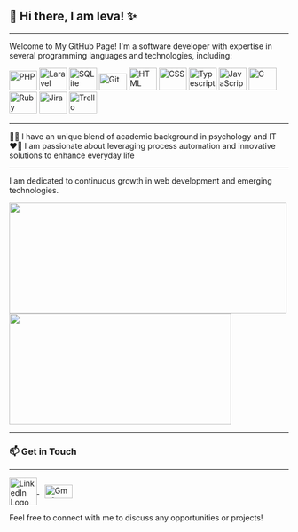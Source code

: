 ##  👋 Hi there, I am Ieva! ✨

---

Welcome to My GitHub Page!
I'm a software developer with expertise in several programming languages and technologies, including:

<img src="https://cdn.worldvectorlogo.com/logos/php-1.svg" alt="PHP" width="50" height="35"/> 
<img src="https://cdn.worldvectorlogo.com/logos/laravel-2.svg" alt="Laravel" width="50" height="40"/>
<img src="https://cdn.worldvectorlogo.com/logos/sqlite.svg" alt="SQLite" width="50" height="40"/>
<img src="https://cdn.worldvectorlogo.com/logos/git.svg" alt="Git" width="50" height="30"/>
<img src="https://cdn.worldvectorlogo.com/logos/html-1.svg" alt="HTML" width="50" height="40"/>
<img src="https://cdn.worldvectorlogo.com/logos/css-3.svg" alt="CSS" width="50" height="40"/>
<img src="https://cdn.worldvectorlogo.com/logos/typescript.svg" alt="Typescript" width="50" height="40"/>
<img src="https://cdn.worldvectorlogo.com/logos/logo-javascript.svg" alt="JavaScript" width="50" height="40"/> 
<img src="https://cdn.worldvectorlogo.com/logos/c-1.svg" alt="C" width="50" height="40"/>
<img src="https://cdn.worldvectorlogo.com/logos/ruby.svg" alt="Ruby" width="50" height="40"/>
<img src="https://cdn.worldvectorlogo.com/logos/jira-1.svg" alt="Jira" width="50" height="40"/>
<img src="https://cdn.worldvectorlogo.com/logos/trello.svg" alt="Trello" width="50" height="40"/>

---

👩‍🎓 I have an unique blend of academic background in psychology and IT  
❤️‍🔥 I am passionate about leveraging process automation and innovative solutions to enhance everyday life

---

I am dedicated to continuous growth in web development and emerging technologies.

<picture>
  <img src="https://github-readme-stats.vercel.app/api?username=ievasinke&show_icons=true&theme=cobalt" width="500" height="200">
</picture>
<picture>
  <img src="https://github-readme-stats.vercel.app/api/top-langs/?username=ievasinke&layout=compact&theme=cobalt" width="400" height="200">
</picture>  

---

### 📫 Get in Touch

---

<a href="https://www.linkedin.com/in/ievasinke" style="vertical-align: middle;">
    <img src="https://cdn.worldvectorlogo.com/logos/linkedin-logo-2013-1.svg" alt="LinkedIn Logo" width="50" height="50" style="vertical-align: middle;">
</a>
<a href="mailto:ieva.sinke@gmail.com" style="vertical-align: middle; margin-left: 10px;">
    <img src="https://cdn.worldvectorlogo.com/logos/gmail-icon-1.svg" alt="Gmail Icon" width="50" height="25" style="vertical-align: middle;">
</a>

Feel free to connect with me to discuss any opportunities or projects!
